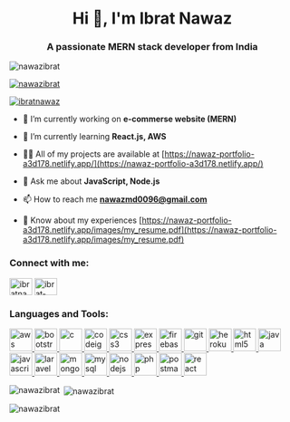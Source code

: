 <h1 align="center">Hi 👋, I'm Ibrat Nawaz</h1>
<h3 align="center">A passionate MERN stack developer from India</h3>

<p align="left"> <img src="https://komarev.com/ghpvc/?username=nawazibrat&label=Profile%20views&color=0e75b6&style=flat"
        alt="nawazibrat" /> </p>

<p align="left"> <a href="https://github.com/ryo-ma/github-profile-trophy"><img
            src="https://github-profile-trophy.vercel.app/?username=nawazibrat" alt="nawazibrat" /></a> </p>

<p align="left"> <a href="https://twitter.com/ibratnawaz" target="blank"><img
            src="https://img.shields.io/twitter/follow/ibratnawaz?logo=twitter&style=for-the-badge"
            alt="ibratnawaz" /></a> </p>

- 🔭 I’m currently working on **e-commerse website (MERN)**

- 🌱 I’m currently learning **React.js, AWS**

- 👨‍💻 All of my projects are available at
  [https://nawaz-portfolio-a3d178.netlify.app/](https://nawaz-portfolio-a3d178.netlify.app/)

- 💬 Ask me about **JavaScript, Node.js**

- 📫 How to reach me **nawazmd0096@gmail.com**

- 📄 Know about my experiences
  [https://nawaz-portfolio-a3d178.netlify.app/images/my_resume.pdf](https://nawaz-portfolio-a3d178.netlify.app/images/my_resume.pdf)

<h3 align="left">Connect with me:</h3>
<p align="left">
    <a href="https://twitter.com/ibratnawaz" target="blank"><img align="center"
            src="https://cdn.jsdelivr.net/npm/simple-icons@3.0.1/icons/twitter.svg" alt="ibratnawaz" height="30"
            width="40" /></a>
    <a href="https://linkedin.com/in/ibrat-nawaz-08b677183" target="blank"><img align="center"
            src="https://cdn.jsdelivr.net/npm/simple-icons@3.0.1/icons/linkedin.svg" alt="ibrat-nawaz-08b677183"
            height="30" width="40" /></a>
</p>

<h3 align="left">Languages and Tools:</h3>
<p align="left"> <a href="https://aws.amazon.com" target="_blank"> <img
            src="https://devicons.github.io/devicon/devicon.git/icons/amazonwebservices/amazonwebservices-original-wordmark.svg"
            alt="aws" width="40" height="40" /> </a> <a href="https://getbootstrap.com" target="_blank"> <img
            src="https://devicons.github.io/devicon/devicon.git/icons/bootstrap/bootstrap-plain.svg" alt="bootstrap"
            width="40" height="40" /> </a> <a href="https://www.cprogramming.com/" target="_blank"> <img
            src="https://devicons.github.io/devicon/devicon.git/icons/c/c-original.svg" alt="c" width="40"
            height="40" /> </a> <a href="https://codeigniter.com" target="_blank"> <img
            src="https://cdn.worldvectorlogo.com/logos/codeigniter.svg" alt="codeigniter" width="40" height="40" /> </a>
    <a href="https://www.w3schools.com/css/" target="_blank"> <img
            src="https://devicons.github.io/devicon/devicon.git/icons/css3/css3-original-wordmark.svg" alt="css3"
            width="40" height="40" /> </a> <a href="https://expressjs.com" target="_blank"> <img
            src="https://devicons.github.io/devicon/devicon.git/icons/express/express-original-wordmark.svg"
            alt="express" width="40" height="40" /> </a> <a href="https://firebase.google.com/" target="_blank"> <img
            src="https://www.vectorlogo.zone/logos/firebase/firebase-icon.svg" alt="firebase" width="40" height="40" />
    </a> <a href="https://git-scm.com/" target="_blank"> <img
            src="https://www.vectorlogo.zone/logos/git-scm/git-scm-icon.svg" alt="git" width="40" height="40" /> </a> <a
        href="https://heroku.com" target="_blank"> <img src="https://www.vectorlogo.zone/logos/heroku/heroku-icon.svg"
            alt="heroku" width="40" height="40" /> </a> <a href="https://www.w3.org/html/" target="_blank"> <img
            src="https://devicons.github.io/devicon/devicon.git/icons/html5/html5-original-wordmark.svg" alt="html5"
            width="40" height="40" /> </a> <a href="https://www.java.com" target="_blank"> <img
            src="https://devicons.github.io/devicon/devicon.git/icons/java/java-original-wordmark.svg" alt="java"
            width="40" height="40" /> </a> <a href="https://developer.mozilla.org/en-US/docs/Web/JavaScript"
        target="_blank"> <img
            src="https://devicons.github.io/devicon/devicon.git/icons/javascript/javascript-original.svg"
            alt="javascript" width="40" height="40" /> </a> <a href="https://laravel.com/" target="_blank"> <img
            src="https://devicons.github.io/devicon/devicon.git/icons/laravel/laravel-plain-wordmark.svg" alt="laravel"
            width="40" height="40" /> </a> <a href="https://www.mongodb.com/" target="_blank"> <img
            src="https://devicons.github.io/devicon/devicon.git/icons/mongodb/mongodb-original-wordmark.svg"
            alt="mongodb" width="40" height="40" /> </a> <a href="https://www.mysql.com/" target="_blank"> <img
            src="https://devicons.github.io/devicon/devicon.git/icons/mysql/mysql-original-wordmark.svg" alt="mysql"
            width="40" height="40" /> </a> <a href="https://nodejs.org" target="_blank"> <img
            src="https://devicons.github.io/devicon/devicon.git/icons/nodejs/nodejs-original-wordmark.svg" alt="nodejs"
            width="40" height="40" /> </a> <a href="https://www.php.net" target="_blank"> <img
            src="https://devicons.github.io/devicon/devicon.git/icons/php/php-original.svg" alt="php" width="40"
            height="40" /> </a> <a href="https://postman.com" target="_blank"> <img
            src="https://www.vectorlogo.zone/logos/getpostman/getpostman-icon.svg" alt="postman" width="40"
            height="40" /> </a> <a href="https://reactjs.org/" target="_blank"> <img
            src="https://devicons.github.io/devicon/devicon.git/icons/react/react-original-wordmark.svg" alt="react"
            width="40" height="40" /> </a> </p>

<p><img align="left"
        src="https://github-readme-stats.vercel.app/api/top-langs?username=nawazibrat&show_icons=true&theme=tokyonight&locale=en&layout=compact"
        alt="nawazibrat" /></p>

<p>&nbsp;<img align="center"
        src="https://github-readme-stats.vercel.app/api?username=nawazibrat&show_icons=true&theme=merko&locale=en"
        alt="nawazibrat" /></p>

<p><img align="center" src="https://github-readme-streak-stats.herokuapp.com/?user=nawazibrat&" alt="nawazibrat" /></p>
